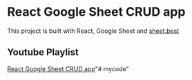 # React Google Sheet CRUD app

This project is built with React, Google Sheet and [sheet.best](https://sheet.best/)

## Youtube Playlist
[React Google Sheet CRUD app](https://www.youtube.com/playlist?list=PLnt2oGQA_lQ2lMKVWUMg-GCoSo22JxYSc)"# mycode" 
